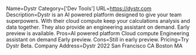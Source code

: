 Name=Dystr
Category=['Dev Tools']
URL=https://dystr.com
Description=Dystr is an AI powered platform designed to give your team superpowers. With their cloud compute keep your calculations analysis and data together. They also provide an engineering assistant on demand. Early preview is available.
Pros=AI powered platform Cloud compute Engineering assistant on demand Early preview.
Cons=Still in early preview.
Pricing=Try Dystr Beta.
Company Address=Dystr 2022 San Francisco CA Boston MA

